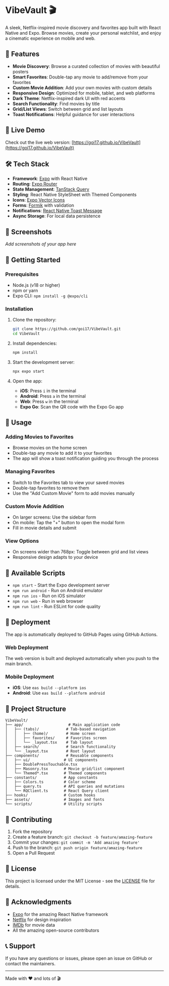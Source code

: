 # VibeVault 🎬

A sleek, Netflix-inspired movie discovery and favorites app built with React Native and Expo. Browse movies, create your personal watchlist, and enjoy a cinematic experience on mobile and web.

## 🌟 Features

- **Movie Discovery**: Browse a curated collection of movies with beautiful posters
- **Smart Favorites**: Double-tap any movie to add/remove from your favorites
- **Custom Movie Addition**: Add your own movies with custom details
- **Responsive Design**: Optimized for mobile, tablet, and web platforms
- **Dark Theme**: Netflix-inspired dark UI with red accents
- **Search Functionality**: Find movies by title
- **Grid/List Views**: Switch between grid and list layouts
- **Toast Notifications**: Helpful guidance for user interactions

## 🚀 Live Demo

Check out the live web version: [https://goi17.github.io/VibeVault](https://goi17.github.io/VibeVault)

## 🛠️ Tech Stack

- **Framework**: [Expo](https://expo.dev/) with React Native
- **Routing**: [Expo Router](https://docs.expo.dev/router/introduction/)
- **State Management**: [TanStack Query](https://tanstack.com/query)
- **Styling**: React Native StyleSheet with Themed Components
- **Icons**: [Expo Vector Icons](https://docs.expo.dev/guides/icons/)
- **Forms**: [Formik](https://formik.org/) with validation
- **Notifications**: [React Native Toast Message](https://github.com/calintamas/react-native-toast-message)
- **Async Storage**: For local data persistence

## 📱 Screenshots

*Add screenshots of your app here*

## 🏁 Getting Started

### Prerequisites

- Node.js (v18 or higher)
- npm or yarn
- Expo CLI: `npm install -g @expo/cli`

### Installation

1. Clone the repository:
   ```bash
   git clone https://github.com/goi17/VibeVault.git
   cd VibeVault
   ```

2. Install dependencies:
   ```bash
   npm install
   ```

3. Start the development server:
   ```bash
   npx expo start
   ```

4. Open the app:
   - **iOS**: Press `i` in the terminal
   - **Android**: Press `a` in the terminal
   - **Web**: Press `w` in the terminal
   - **Expo Go**: Scan the QR code with the Expo Go app

## 📖 Usage

### Adding Movies to Favorites
- Browse movies on the home screen
- Double-tap any movie to add it to your favorites
- The app will show a toast notification guiding you through the process

### Managing Favorites
- Switch to the Favorites tab to view your saved movies
- Double-tap favorites to remove them
- Use the "Add Custom Movie" form to add movies manually

### Custom Movie Addition
- On larger screens: Use the sidebar form
- On mobile: Tap the "+" button to open the modal form
- Fill in movie details and submit

### View Options
- On screens wider than 768px: Toggle between grid and list views
- Responsive design adapts to your device

## 🔧 Available Scripts

- `npm start` - Start the Expo development server
- `npm run android` - Run on Android emulator
- `npm run ios` - Run on iOS simulator
- `npm run web` - Run in web browser
- `npm run lint` - Run ESLint for code quality

## 🚀 Deployment

The app is automatically deployed to GitHub Pages using GitHub Actions.

### Web Deployment
The web version is built and deployed automatically when you push to the main branch.

### Mobile Deployment
- **iOS**: Use `eas build --platform ios`
- **Android**: Use `eas build --platform android`

## 📁 Project Structure

```
VibeVault/
├── app/                    # Main application code
│   ├── (tabs)/            # Tab-based navigation
│   │   ├── (home)/        # Home screen
│   │   ├── favorites/     # Favorites screen
│   │   └── _layout.tsx    # Tab layout
│   ├── search/            # Search functionality
│   └── _layout.tsx        # Root layout
├── components/            # Reusable components
│   ├── ui/               # UI components
│   ├── DoublePressTouchable.tsx
│   ├── Masonry.tsx       # Movie grid/list component
│   └── Themed*.tsx       # Themed components
├── constants/            # App constants
│   ├── Colors.ts         # Color scheme
│   ├── query.ts          # API queries and mutations
│   └── RQClient.ts       # React Query client
├── hooks/                # Custom hooks
├── assets/               # Images and fonts
└── scripts/              # Utility scripts
```

## 🤝 Contributing

1. Fork the repository
2. Create a feature branch: `git checkout -b feature/amazing-feature`
3. Commit your changes: `git commit -m 'Add amazing feature'`
4. Push to the branch: `git push origin feature/amazing-feature`
5. Open a Pull Request

## 📄 License

This project is licensed under the MIT License - see the [LICENSE](LICENSE) file for details.

## 🙏 Acknowledgments

- [Expo](https://expo.dev/) for the amazing React Native framework
- [Netflix](https://www.netflix.com/) for design inspiration
- [IMDb](https://www.imdb.com/) for movie data
- All the amazing open-source contributors

## 📞 Support

If you have any questions or issues, please open an issue on GitHub or contact the maintainers.

---

Made with ❤️ and lots of 🎬
